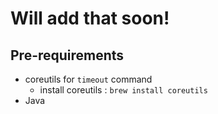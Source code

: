 # Will add that soon!


## Pre-requirements

- coreutils for `timeout` command
  - install coreutils : `brew install coreutils`
- Java